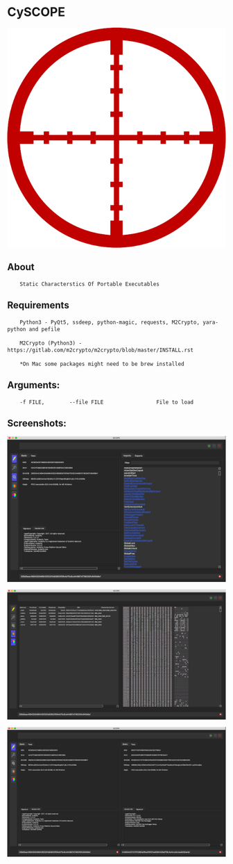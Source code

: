 # CySCOPE
![Alt text](gui/img/scope.png)

## About

		Static Characterstics Of Portable Executables

## Requirements

		Python3 - PyQt5, ssdeep, python-magic, requests, M2Crypto, yara-python and pefile
		
		M2Crypto (Python3) - https://gitlab.com/m2crypto/m2crypto/blob/master/INSTALL.rst
		
		*On Mac some packages might need to be brew installed

## Arguments:

  		-f FILE, 		--file FILE 				File to load

## Screenshots:

![Alt text](gui/img/screenshots/SS_StaticAndImports.png)

![Alt text](gui/img/screenshots/SS_SectionsAndHex.png)

![Alt text](gui/img/screenshots/SS_FileComparison.png)
